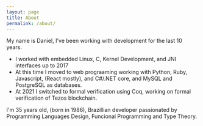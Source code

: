 ```yaml
---
layout: page
title: About
permalink: /about/
---
```

My name is Daniel, I've been working with development for the last 10 years.

* I worked with embedded Linux, C, Kernel Development, and JNI interfaces up to 2017
* At this time I moved to web prograaming working with Python, Ruby, Javascript, (React mostly),
  and C#/.NET core, and MySQL and PostgreSQL as databases.
* At 2021 I switched to formal verification using Coq, working on formal verification of Tezos blockchain.


I'm 35 years old, (born in 1986), Brazillian developer passionated by Programming Languages Design, Funcional
Programming and Type Theory.
